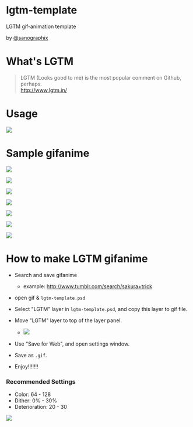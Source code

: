 # lgtm-template

LGTM gif-animation template

by [@sanographix](https://twitter.com/sanographix)

# What's LGTM

> LGTM (Looks good to me) is the most popular comment on Github, perhaps.  
> <http://www.lgtm.in/>

# Usage

![](https://31.media.tumblr.com/1d59057a678c48cd7f071275aa78623e/tumblr_inline_n205tng2381qaxsyz.jpg)


# Sample gifanime

![](https://31.media.tumblr.com/8f3dcd77c5fcdaef5c5854dd2f1f9f81/tumblr_inline_n203hxhIyt1qaxsyz.gif)

![](https://31.media.tumblr.com/d9d3b44a45665d66cbdf71aa2c49a0c8/tumblr_inline_n203iptAmQ1qaxsyz.gif)

![](https://31.media.tumblr.com/1159011765e3a78d6703418b16a0ab11/tumblr_inline_n203fpTeF51qaxsyz.gif)

![](https://31.media.tumblr.com/6e12f2ec4e225903a2ceafe538e4e4d8/tumblr_inline_n203h2BwAb1qaxsyz.gif)

![](https://31.media.tumblr.com/976e4833ce387eaac12ef208e9b2c1ce/tumblr_inline_n203g3A4Kz1qaxsyz.gif)

![](https://31.media.tumblr.com/d61e3489c4b94cf5a216c55472f6ff62/tumblr_inline_n203cgWugo1qaxsyz.gif)

![](https://31.media.tumblr.com/e75984ab694ff913fcb1627f689f80d7/tumblr_inline_n203gkR91V1qaxsyz.gif)


# How to make LGTM gifanime

- Search and save gifanime
	- example: <http://www.tumblr.com/search/sakura+trick>
- open gif & `lgtm-template.psd`
- Select "LGTM" layer in `lgtm-template.psd`, and copy this layer to gif file.
- Move "LGTM" layer to top of the layer panel.
	- ![](https://31.media.tumblr.com/5a898147932a7fd8aab7ba114761b0db/tumblr_inline_n20e3kzHr51qaxsyz.png)

- Use "Save for Web", and open settings window.
- Save as `.gif`.
- Enjoy!!!!!!!

### Recommended Settings

- Color: 64 - 128
- Dither: 0% - 30%
- Deterioration: 20 - 30

![](https://31.media.tumblr.com/096bbda428060793e6470b8663821ebd/tumblr_inline_n204d4whud1qaxsyz.png)
